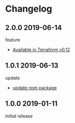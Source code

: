 # Changelog

## 2.0.0 2019-06-14

feature

- [Available in Terraform v0.12](https://github.com/nekonomokochan/terraform-config-creator/pull/13)

## 1.0.1 2019-06-13

update

- [update npm package](https://github.com/nekonomokochan/terraform-config-creator/issues/9)

## 1.0.0 2019-01-11

Initial release
